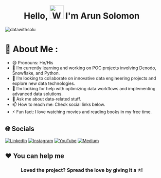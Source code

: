<h1 align="center"> Hello, <img src="https://raw.githubusercontent.com/nixin72/nixin72/master/wave.gif" alt="Waving hand animated gif" height="45" width="45" /> I'm Arun Solomon</h1>

<p align="left"> <img src="https://komarev.com/ghpvc/?username=datawithsolu&label=Views&color=blue&style=plastic&style=for-the-badge" alt="datawithsolu" /> </p>

# 💫 About Me :
- 😄 Pronouns: He/His
- 🔭 I’m currently learning and working on POC projects involving Denodo, Snowflake, and Python.
- 👯 I’m looking to collaborate on innovative data engineering projects and explore new data technologies.
- 🤔 I’m looking for help with optimizing data workflows and implementing advanced data solutions.
- 💬 Ask me about data-related stuff.
- 📫 How to reach me: Check social links below.
- ⚡ Fun fact: I love watching movies and reading books in my free time.

## 🌐 Socials
[![LinkedIn](https://img.shields.io/badge/LinkedIn-0077B5?style=for-the-badge&logo=linkedin&logoColor=white)](https://linkedin.com/in/aruncsolomon) 
[![Instagram](https://img.shields.io/badge/Instagram-E4405F?style=for-the-badge&logo=instagram&logoColor=white)](https://instagram.com/datawithsolu) 
[![YouTube](https://img.shields.io/badge/YouTube-FF0000?style=for-the-badge&logo=youtube&logoColor=white)](https://youtube.com/datawithsolu) 
[![Medium](https://img.shields.io/badge/Medium-12100E?style=for-the-badge&logo=medium&logoColor=white)](https://medium.com/@aruncsolomon) 

## ❤️ You can help me
<div align="center">
  
### Loved the project? Spread the love by giving it a ⭐!

</div>
